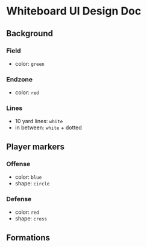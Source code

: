 # Whiteboard UI Design Doc

## Background
### Field
- color: `green`

### Endzone
- color: `red`

### Lines
- 10 yard lines: `white`
- in between: `white` + dotted

## Player markers
### Offense
- color: `blue`
- shape: `circle`

### Defense
- color: `red`
- shape: `cross`

## Formations